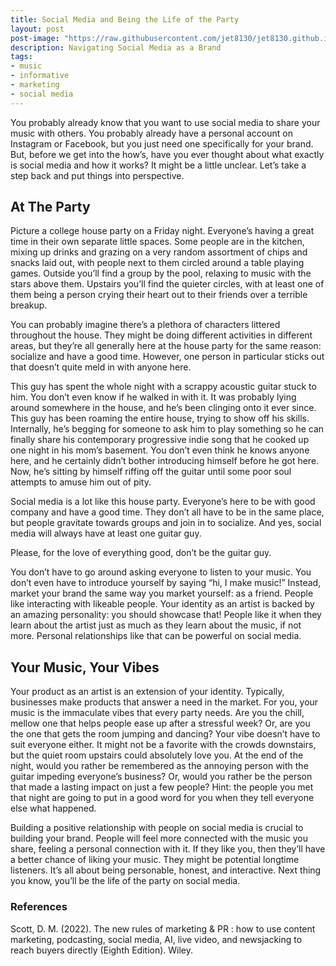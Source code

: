 ```yaml
---
title: Social Media and Being the Life of the Party
layout: post
post-image: "https://raw.githubusercontent.com/jet8130/jet8130.github.io/master/assets/images/Cover3.png"
description: Navigating Social Media as a Brand
tags:
- music
- informative
- marketing
- social media
---
```

You probably already know that you want to use social media to share your music with others. You probably already have a personal account on Instagram or Facebook, but you just need one specifically for your brand. But, before we get into the how’s, have you ever thought about what exactly is social media and how it works? It might be a little unclear. Let’s take a step back and put things into perspective. 

## At The Party
Picture a college house party on a Friday night. Everyone’s having a great time in their own separate little spaces. Some people are in the kitchen, mixing up drinks and grazing on a very random assortment of chips and snacks laid out, with people next to them circled around a table playing games. Outside you’ll find a group by the pool, relaxing to music with the stars above them. Upstairs you’ll find the quieter circles, with at least one of them being a person crying their heart out to their friends over a terrible breakup.  

You can probably imagine there’s a plethora of characters littered throughout the house. They might be doing different activities in different areas, but they’re all generally here at the house party for the same reason: socialize and have a good time. However, one person in particular sticks out that doesn’t quite meld in with anyone here. 

This guy has spent the whole night with a scrappy acoustic guitar stuck to him. You don’t even know if he walked in with it. It was probably lying around somewhere in the house, and he’s been clinging onto it ever since. This guy has been roaming the entire house, trying to show off his skills. Internally, he’s begging for someone to ask him to play something so he can finally share his contemporary progressive indie song that he cooked up one night in his mom’s basement. You don’t even think he knows anyone here, and he certainly didn’t bother introducing himself before he got here. Now, he’s sitting by himself riffing off the guitar until some poor soul attempts to amuse him out of pity.

Social media is a lot like this house party. Everyone’s here to be with good company and have a good time. They don’t all have to be in the same place, but people gravitate towards groups and join in to socialize. And yes, social media will always have at least one guitar guy.

Please, for the love of everything good, don’t be the guitar guy.

You don’t have to go around asking everyone to listen to your music. You don’t even have to introduce yourself by saying “hi, I make music!” Instead, market your brand the same way you market yourself: as a friend. People like interacting with likeable people. Your identity as an artist is backed by an amazing personality: you should showcase that! People like it when they learn about the artist just as much as they learn about the music, if not more. Personal relationships like that can be powerful on social media.

## Your Music, Your Vibes
Your product as an artist is an extension of your identity. Typically, businesses make products that answer a need in the market. For you, your music is the immaculate vibes that every party needs. Are you the chill, mellow one that helps people ease up after a stressful week? Or, are you the one that gets the room jumping and dancing? Your vibe doesn’t have to suit everyone either. It might not be a favorite with the crowds downstairs, but the quiet room upstairs could absolutely love you. At the end of the night, would you rather be remembered as the annoying person with the guitar impeding everyone’s business? Or, would you rather be the person that made a lasting impact on just a few people? Hint: the people you met that night are going to put in a good word for you when they tell everyone else what happened. 

Building a positive relationship with people on social media is crucial to building your brand. People will feel more connected with the music you share, feeling a personal connection with it. If they like you, then they’ll have a better chance of liking your music. They might be potential longtime listeners. It’s all about being personable, honest, and interactive. Next thing you know, you’ll be the life of the party on social media.

### References
Scott, D. M. (2022). The new rules of marketing & PR : how to use content marketing, podcasting, social media, AI, live video, and newsjacking to reach buyers directly (Eighth Edition). Wiley.
